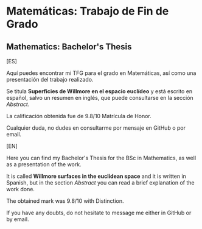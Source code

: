 # Matemáticas: Trabajo de Fin de Grado
## Mathematics: Bachelor's Thesis

[ES]

Aquí puedes encontrar mi TFG para el grado en Matemáticas, así como una presentación del trabajo realizado.

Se titula **Superficies de Willmore en el espacio euclídeo** y está escrito en español, salvo un resumen en inglés, que puede consultarse en la sección *Abstract*.

La calificación obtenida fue de 9.8/10 Matrícula de Honor.

Cualquier duda, no dudes en consultarme por mensaje en GitHub o por email.

[EN]

Here you can find my Bachelor's Thesis for the BSc in Mathematics, as well as a presentation of the work.

It is called **Willmore surfaces in the euclidean space** and it is written in Spanish, but in the section *Abstract* you can read a brief explanation of the work done.

The obtained mark was 9.8/10 with Distinction.

If you have any doubts, do not hesitate to message me either in GitHub or by email.
